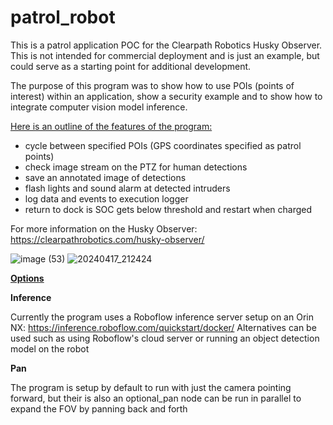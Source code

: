 # patrol_robot

This is a patrol application POC for the Clearpath Robotics Husky Observer. This is not intended for commercial deployment and is just an example, but could serve as a starting point for additional development.

The purpose of this program was to show how to use POIs (points of interest) within an application, show a security example and to show how to integrate computer vision model inference.

<ins>Here is an outline of the features of the program: </ins>
- cycle between specified POIs (GPS coordinates specified as patrol points)
- check image stream on the PTZ for human detections
- save an annotated image of detections
- flash lights and sound alarm at detected intruders
- log data and events to execution logger
- return to dock is SOC gets below threshold and restart when charged

For more information on the Husky Observer: https://clearpathrobotics.com/husky-observer/

![image (53)](https://github.com/user-attachments/assets/54160a60-9311-4bc2-8ef1-fdf4700cff1b)
![20240417_212424](https://github.com/user-attachments/assets/4896be0f-7c0f-4290-8f7c-ff3793763020)

<ins> **Options** </ins>

**Inference**

Currently the program uses a Roboflow inference server setup on an Orin NX: https://inference.roboflow.com/quickstart/docker/
Alternatives can be used such as using Roboflow's cloud server or running an object detection model on the robot

**Pan**

The program is setup by default to run with just the camera pointing forward, but their is also an optional_pan node can be run in parallel to expand the FOV by panning back and forth


